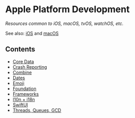 # Apple Platform Development

*Resources common to iOS, macOS, tvOS, watchOS, etc.*

See also: [iOS](../ios) and [macOS](../macos)

## Contents

- [Core Data](./core_data.md)
- [Crash Reporting](./crash_reporting.md)
- [Combine](./combine.md)
- [Dates](./dates.md)
- [Emoji](./emoji.md)
- [Foundation](./foundation.md)
- [Frameworks](./frameworks.md)
- [l10n + i18n](./l10n+i18n.md)
- [SwiftUI](./swiftui.md)
- [Threads, Queues, GCD](../ios/threads_and_queues.md)
